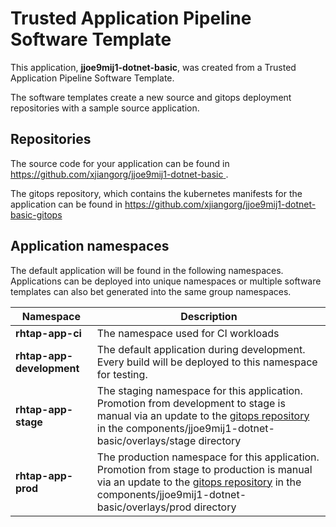 # Trusted Application Pipeline Software Template

This application, **jjoe9mij1-dotnet-basic**, was created from a Trusted Application Pipeline Software Template.

The software templates create a new source and gitops deployment repositories with a sample source application. 

## Repositories

The source code for your application can be found in [https://github.com/xjiangorg/jjoe9mij1-dotnet-basic ](https://github.com/xjiangorg/jjoe9mij1-dotnet-basic ).
 
The gitops repository, which contains the kubernetes manifests for the application can be found in 
[https://github.com/xjiangorg/jjoe9mij1-dotnet-basic-gitops ](https://github.com/xjiangorg/jjoe9mij1-dotnet-basic-gitops ) 

## Application namespaces 

The default application will be found in the following namespaces. Applications can be deployed into unique namespaces or multiple software templates can also bet generated into the same group namespaces.  

|  Namespace   |  Description   |  
| -------- | -------- |
| **rhtap-app-ci** | The namespace used for CI workloads |
| **rhtap-app-development** | The default application during development. Every build will be deployed to this namespace for testing. |
| **rhtap-app-stage** | The staging namespace for this application. Promotion from development to stage is manual via an update to the [gitops repository](https://github.com/xjiangorg/jjoe9mij1-dotnet-basic-gitops ) in the components/jjoe9mij1-dotnet-basic/overlays/stage directory |
| **rhtap-app-prod** | The production namespace for this application. Promotion from stage to production is manual via an update to the [gitops repository](https://github.com/xjiangorg/jjoe9mij1-dotnet-basic-gitops ) in the components/jjoe9mij1-dotnet-basic/overlays/prod directory |
